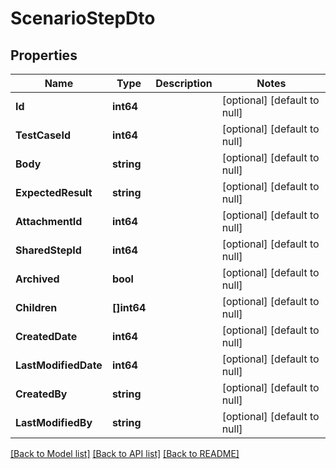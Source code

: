 # ScenarioStepDto

## Properties
Name | Type | Description | Notes
------------ | ------------- | ------------- | -------------
**Id** | **int64** |  | [optional] [default to null]
**TestCaseId** | **int64** |  | [optional] [default to null]
**Body** | **string** |  | [optional] [default to null]
**ExpectedResult** | **string** |  | [optional] [default to null]
**AttachmentId** | **int64** |  | [optional] [default to null]
**SharedStepId** | **int64** |  | [optional] [default to null]
**Archived** | **bool** |  | [optional] [default to null]
**Children** | **[]int64** |  | [optional] [default to null]
**CreatedDate** | **int64** |  | [optional] [default to null]
**LastModifiedDate** | **int64** |  | [optional] [default to null]
**CreatedBy** | **string** |  | [optional] [default to null]
**LastModifiedBy** | **string** |  | [optional] [default to null]

[[Back to Model list]](../README.md#documentation-for-models) [[Back to API list]](../README.md#documentation-for-api-endpoints) [[Back to README]](../README.md)

